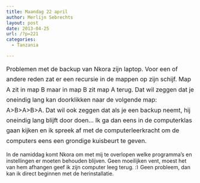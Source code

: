```yaml
---
title: Maandag 22 april
author: Merlijn Sebrechts
layout: post
date: 2013-04-25
url: /?p=221
categories:
  - Tanzania

---
```

<span style="line-height: 1.714285714; font-size: 1rem;">Problemen met de backup van Nkora zijn laptop. Voor een of andere reden zat er een recursie in de mappen op zijn schijf. Map A zit in map B maar in map B zit map A terug. Dat wil zeggen dat je oneindig lang kan doorklikken naar de volgende map: A>B>A>B>A. Dat wil ook zeggen dat als je een backup neemt, hij oneindig lang blijft door doen&#8230; Ik ga dan eens in de computerklas gaan kijken en ik spreek af met de computerleerkracht om de computers eens een grondige kuisbeurt te geven.</span>

In de namiddag komt Nkora om met mij te overlopen welke programma&#8217;s en instellingen er moeten behouden blijven. Geen moeilijken vent, moest het van hem afhangen geef ik zijn computer leeg terug.  <img src="http://merlijn.sebrechts.be/wp-includes/images/smilies/simple-smile.png" alt=":)" class="wp-smiley" style="height: 1em; max-height: 1em;" />Geen probleem, dan kan ik direct beginnen met de herinstallatie.